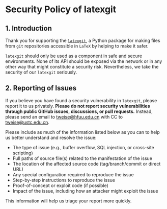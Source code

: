 # Security Policy of latexgit

## 1. Introduction

Thank you for supporting the [`latexgit`](https://thomasweise.github.io/latexgit_py), a Python package for making files from `git` repositories accessible in `LaTeX` by helping to make it safer.

`latexgit` should only be used as a component in safe and secure environments.
None of its API should be exposed via the network or in any other way that might constitute a security risk.
Nevertheless, we take the security of our `latexgit` seriously.


## 2. Reporting of Issues

If you believe you have found a security vulnerability in `latexgit`, please report it to us privately.
**Please do not report security vulnerabilities through public GitHub issues, discussions, or pull requests.**
Instead, please send an email to <a href="mailto:tweise@hfuu.edu.cn">tweise@hfuu.edu.cn</a> with CC to <a href="mailto:tweise@ustc.edu.cn">tweise@ustc.edu.cn</a>.

Please include as much of the information listed below as you can to help us better understand and resolve the issue:

- The type of issue (e.g., buffer overflow, SQL injection, or cross-site scripting)
- Full paths of source file(s) related to the manifestation of the issue
- The location of the affected source code (tag/branch/commit or direct URL)
- Any special configuration required to reproduce the issue
- Step-by-step instructions to reproduce the issue
- Proof-of-concept or exploit code (if possible)
- Impact of the issue, including how an attacker might exploit the issue

This information will help us triage your report more quickly.
